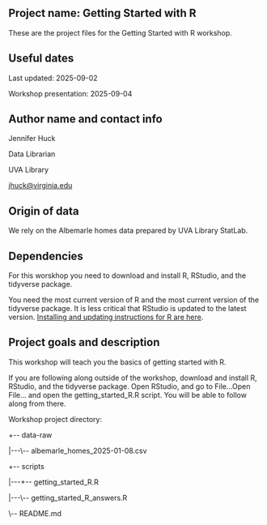 ## Project name: Getting Started with R

These are the project files for the Getting Started with R workshop.

## Useful dates 

Last updated: 2025-09-02

Workshop presentation: 2025-09-04

## Author name and contact info

Jennifer Huck

Data Librarian

UVA Library

jhuck@virginia.edu

## Origin of data

We rely on the Albemarle homes data prepared by UVA Library StatLab.

## Dependencies

For this worskhop you need to download and install R, RStudio, and the tidyverse package.

You need the most current version of R and the most current version of the tidyverse package.  It is less critical that RStudio is updated to the latest version. [Installing and updating instructions for R are here](https://uvastatlab.github.io/install_r/). 

## Project goals and description 

This workshop will teach you the basics of getting started with R. 

If you are following along outside of the workshop, download and install R, RStudio, and the tidyverse package. Open RStudio, and go to File...Open File... and open the getting_started_R.R script. You will be able to follow along from there. 

Workshop project directory:

+-- data-raw

|---\\-- albemarle_homes_2025-01-08.csv

+-- scripts

|---+-- getting_started_R.R

|---\\-- getting_started_R_answers.R

\\-- README.md
